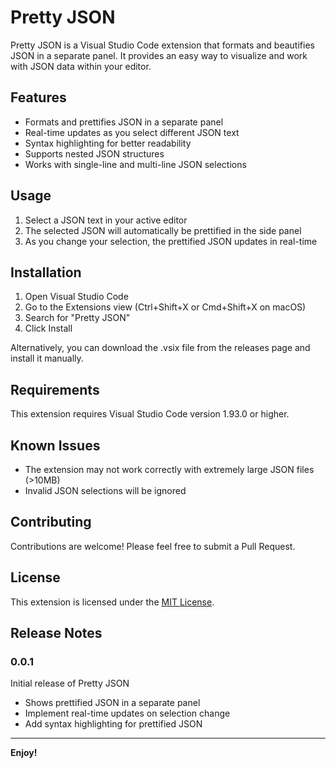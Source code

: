 # Pretty JSON

Pretty JSON is a Visual Studio Code extension that formats and beautifies JSON in a separate panel. It provides an easy way to visualize and work with JSON data within your editor.

## Features

- Formats and prettifies JSON in a separate panel
- Real-time updates as you select different JSON text
- Syntax highlighting for better readability
- Supports nested JSON structures
- Works with single-line and multi-line JSON selections

## Usage

1. Select a JSON text in your active editor
2. The selected JSON will automatically be prettified in the side panel
3. As you change your selection, the prettified JSON updates in real-time

## Installation

1. Open Visual Studio Code
2. Go to the Extensions view (Ctrl+Shift+X or Cmd+Shift+X on macOS)
3. Search for "Pretty JSON"
4. Click Install

Alternatively, you can download the .vsix file from the releases page and install it manually.

## Requirements

This extension requires Visual Studio Code version 1.93.0 or higher.

## Known Issues

- The extension may not work correctly with extremely large JSON files (>10MB)
- Invalid JSON selections will be ignored

## Contributing

Contributions are welcome! Please feel free to submit a Pull Request.

## License

This extension is licensed under the [MIT License](LICENSE).

## Release Notes

### 0.0.1

Initial release of Pretty JSON

- Shows prettified JSON in a separate panel
- Implement real-time updates on selection change
- Add syntax highlighting for prettified JSON

---

**Enjoy!**